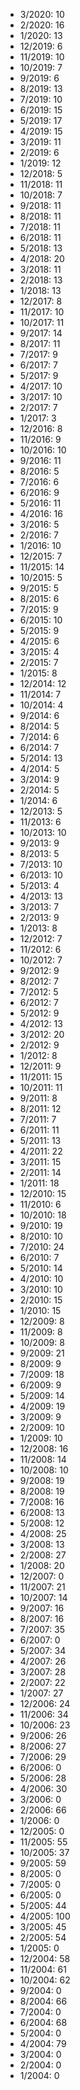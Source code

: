 *  3/2020: 10
*  2/2020: 16
*  1/2020: 13
*  12/2019: 6
*  11/2019: 10
*  10/2019: 7
*  9/2019: 6
*  8/2019: 13
*  7/2019: 10
*  6/2019: 15
*  5/2019: 17
*  4/2019: 15
*  3/2019: 11
*  2/2019: 6
*  1/2019: 12
*  12/2018: 5
*  11/2018: 11
*  10/2018: 7
*  9/2018: 11
*  8/2018: 11
*  7/2018: 11
*  6/2018: 11
*  5/2018: 13
*  4/2018: 20
*  3/2018: 11
*  2/2018: 13
*  1/2018: 13
*  12/2017: 8
*  11/2017: 10
*  10/2017: 11
*  9/2017: 14
*  8/2017: 11
*  7/2017: 9
*  6/2017: 7
*  5/2017: 9
*  4/2017: 10
*  3/2017: 10
*  2/2017: 7
*  1/2017: 3
*  12/2016: 8
*  11/2016: 9
*  10/2016: 10
*  9/2016: 11
*  8/2016: 5
*  7/2016: 6
*  6/2016: 9
*  5/2016: 11
*  4/2016: 16
*  3/2016: 5
*  2/2016: 7
*  1/2016: 10
*  12/2015: 7
*  11/2015: 14
*  10/2015: 5
*  9/2015: 5
*  8/2015: 6
*  7/2015: 9
*  6/2015: 10
*  5/2015: 9
*  4/2015: 6
*  3/2015: 4
*  2/2015: 7
*  1/2015: 8
*  12/2014: 12
*  11/2014: 7
*  10/2014: 4
*  9/2014: 6
*  8/2014: 5
*  7/2014: 6
*  6/2014: 7
*  5/2014: 13
*  4/2014: 5
*  3/2014: 9
*  2/2014: 5
*  1/2014: 6
*  12/2013: 5
*  11/2013: 6
*  10/2013: 10
*  9/2013: 9
*  8/2013: 5
*  7/2013: 10
*  6/2013: 10
*  5/2013: 4
*  4/2013: 13
*  3/2013: 7
*  2/2013: 9
*  1/2013: 8
*  12/2012: 7
*  11/2012: 6
*  10/2012: 7
*  9/2012: 9
*  8/2012: 7
*  7/2012: 5
*  6/2012: 7
*  5/2012: 9
*  4/2012: 13
*  3/2012: 20
*  2/2012: 9
*  1/2012: 8
*  12/2011: 9
*  11/2011: 15
*  10/2011: 11
*  9/2011: 8
*  8/2011: 12
*  7/2011: 7
*  6/2011: 11
*  5/2011: 13
*  4/2011: 22
*  3/2011: 15
*  2/2011: 14
*  1/2011: 18
*  12/2010: 15
*  11/2010: 6
*  10/2010: 18
*  9/2010: 19
*  8/2010: 10
*  7/2010: 24
*  6/2010: 7
*  5/2010: 14
*  4/2010: 10
*  3/2010: 10
*  2/2010: 15
*  1/2010: 15
*  12/2009: 8
*  11/2009: 8
*  10/2009: 8
*  9/2009: 21
*  8/2009: 9
*  7/2009: 18
*  6/2009: 9
*  5/2009: 14
*  4/2009: 19
*  3/2009: 9
*  2/2009: 10
*  1/2009: 10
*  12/2008: 16
*  11/2008: 14
*  10/2008: 10
*  9/2008: 19
*  8/2008: 19
*  7/2008: 16
*  6/2008: 13
*  5/2008: 12
*  4/2008: 25
*  3/2008: 13
*  2/2008: 27
*  1/2008: 20
*  12/2007: 0
*  11/2007: 21
*  10/2007: 14
*  9/2007: 16
*  8/2007: 16
*  7/2007: 35
*  6/2007: 0
*  5/2007: 34
*  4/2007: 26
*  3/2007: 28
*  2/2007: 22
*  1/2007: 27
*  12/2006: 24
*  11/2006: 34
*  10/2006: 23
*  9/2006: 26
*  8/2006: 27
*  7/2006: 29
*  6/2006: 0
*  5/2006: 28
*  4/2006: 30
*  3/2006: 0
*  2/2006: 66
*  1/2006: 0
*  12/2005: 0
*  11/2005: 55
*  10/2005: 37
*  9/2005: 59
*  8/2005: 0
*  7/2005: 0
*  6/2005: 0
*  5/2005: 44
*  4/2005: 100
*  3/2005: 45
*  2/2005: 54
*  1/2005: 0
*  12/2004: 58
*  11/2004: 61
*  10/2004: 62
*  9/2004: 0
*  8/2004: 66
*  7/2004: 0
*  6/2004: 68
*  5/2004: 0
*  4/2004: 79
*  3/2004: 0
*  2/2004: 0
*  1/2004: 0